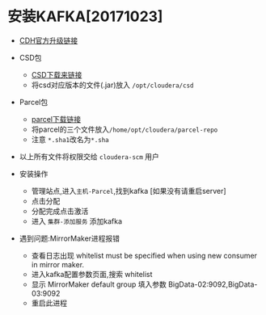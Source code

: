 # 安装KAFKA[20171023]

- [CDH官方升级链接](https://www.cloudera.com/documentation/spark2/latest/topics/spark2_installing.html)
- CSD包
  - [CSD下载来链接](http://archive.cloudera.com/csds/kafka-1.2.0/)
  - 将csd对应版本的文件(.jar)放入 `/opt/cloudera/csd`
- Parcel包
  - [parcel下载链接](http://archive.cloudera.com/kafka/parcels/latest/)
  - 将parcel的三个文件放入`/home/opt/cloudera/parcel-repo`
  - 注意 `*.sha1`改名为`*.sha`
- 以上所有文件将权限交给 `cloudera-scm` 用户
- 安装操作
  - 管理站点,进入`主机-Parcel`,找到kafka [如果没有请重启server]
  - 点击分配
  - 分配完成点击激活
  - 进入 `集群-添加服务` 添加kafka

- 遇到问题:MirrorMaker进程报错
  - 查看日志出现 whitelist must be specified when using new consumer in mirror maker.
  - 进入kafka配置参数页面,搜索 whitelist
  - 显示 MirrorMaker default group 填入参数
      BigData-02:9092,BigData-03:9092
  - 重启此进程